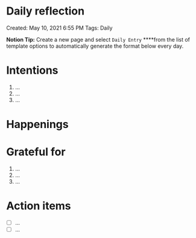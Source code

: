 # Daily reflection

Created: May 10, 2021 6:55 PM
Tags: Daily

**Notion Tip:** Create a new page and select `Daily Entry` \*\*\*\*from the list of template options to automatically generate the format below every day.

# Intentions

1. ...
2. ...
3. ...

# Happenings

# Grateful for

1. ...
2. ...
3. ...

# Action items

- [ ] ...
- [ ] ...
